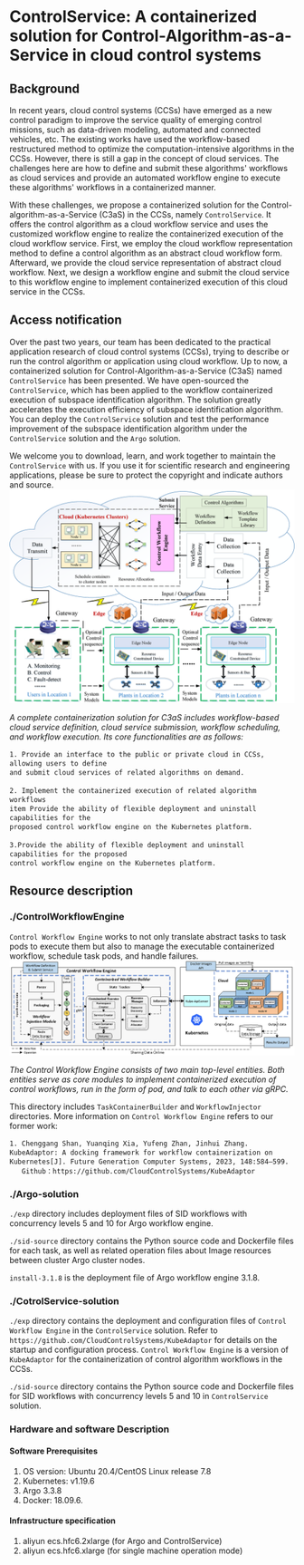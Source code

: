 # ControlService: A containerized solution for Control-Algorithm-as-a-Service in cloud control systems
## Background

In recent years, cloud control systems (CCSs) have emerged as a new control 
paradigm to improve the service quality of emerging control missions, 
such as data-driven modeling, automated and connected vehicles, etc. 
The existing works have used the workflow-based restructured method to optimize 
the computation-intensive algorithms in the CCSs. However, there is still a gap 
in the concept of cloud services. The challenges here are how to define and submit 
these algorithms' workflows as cloud services and provide an automated workflow 
engine to execute these algorithms' workflows in a containerized manner.

With these challenges, we propose a containerized solution for the 
Control-algorithm-as-a-Service (C3aS) in the CCSs, namely `ControlService`. 
It offers the control algorithm as a cloud workflow service and uses the 
customized workflow engine to realize the containerized execution of the cloud 
workflow service. First, we employ the cloud workflow representation method to 
define a control algorithm as an abstract cloud workflow form. Afterward, we 
provide the cloud service representation of abstract cloud workflow. 
Next, we design a workflow engine and submit the cloud service to this 
workflow engine to implement containerized execution of this cloud service in 
the CCSs.


## Access notification
Over the past two years, our team has been dedicated to the practical application 
research of cloud control systems (CCSs), trying to describe or run the control 
algorithm or application using cloud workflow. Up to now, a containerized solution 
for Control-Algorithm-as-a-Service (C3aS) named `ControlService` has been presented. 
We have open-sourced the `ControlService`, which has been applied to the workflow 
containerized execution of subspace identification algorithm. 
The solution greatly accelerates the execution efficiency of subspace 
identification algorithm. You can deploy the `ControlService` solution and test 
the performance improvement of the subspace identification algorithm under the 
`ControlService` solution and the `Argo` solution.

We welcome you to download, learn, and work together to maintain the 
`ControlService` with us. If you use it for scientific research and engineering 
applications, please be sure to protect the copyright and indicate authors and 
source.
![The Overview of ControlService for CCSs.](figures/arch.png "Overview of ControlService for CCSs.")

*A complete containerization solution for C3aS includes workflow-based cloud service 
definition, cloud service submission, workflow scheduling, and workflow execution. 
Its core functionalities are as follows:*

    1. Provide an interface to the public or private cloud in CCSs, allowing users to define 
    and submit cloud services of related algorithms on demand.

    2. Implement the containerized execution of related algorithm workflows
    item Provide the ability of flexible deployment and uninstall capabilities for the 
    proposed control workflow engine on the Kubernetes platform.

    3.Provide the ability of flexible deployment and uninstall capabilities for the proposed 
    control workflow engine on the Kubernetes platform.

## Resource description

### ./ControlWorkflowEngine

`Control Workflow Engine` works to not only translate abstract tasks to task pods to execute them but also to manage the executable containerized workflow, schedule task pods, and handle 
failures.
![Architecture of control workflow engine for cloud scenario.](figures/cloud.png "")

*The Control Workflow Engine consists of two main top-level entities. Both entities serve as core modules to implement containerized execution of control workflows, run in the form of pod, and talk to each other via gRPC.*

This directory includes `TaskContainerBuilder` and `WorkflowInjector` directories. More information on `Control Workflow Engine` refers to our former work:

    1. Chenggang Shan, Yuanqing Xia, Yufeng Zhan, Jinhui Zhang. KubeAdaptor: A docking framework for workflow containerization on Kubernetes[J]. Future Generation Computer Systems, 2023, 148:584–599. 
       Github：https://github.com/CloudControlSystems/KubeAdaptor

### ./Argo-solution

`./exp` directory includes deployment files of SID workflows with concurrency levels 5 and 10 for Argo workflow engine.

`./sid-source` directory contains the Python source code and Dockerfile files for each task, 
as well as related operation files about Image resources between cluster Argo cluster nodes.

`install-3.1.8` is the deployment file of Argo workflow engine 3.1.8.

### ./CotrolService-solution

`./exp` directory contains the deployment and configuration files of `Control Workflow Engine` in the `ControlService` solution. 
Refer to ``https://github.com/CloudControlSystems/KubeAdaptor`` for details on the startup and configuration process.
`Control Workflow Engine` is a version of `KubeAdaptor` for the containerization of control algorithm workflows in the CCSs.

`./sid-source` directory contains the Python source code and Dockerfile files for SID workflows with concurrency levels 5 and 10 in `ControlService` solution.


### Hardware and software Description 

#### Software Prerequisites

1. OS version: Ubuntu 20.4/CentOS Linux release 7.8
2. Kubernetes: v1.19.6
3. Argo 3.3.8
4. Docker: 18.09.6.

#### Infrastructure specification

1. aliyun ecs.hfc6.2xlarge (for Argo and ControlService)
2. aliyun ecs.hfc6.xlarge (for single machine operation mode)
